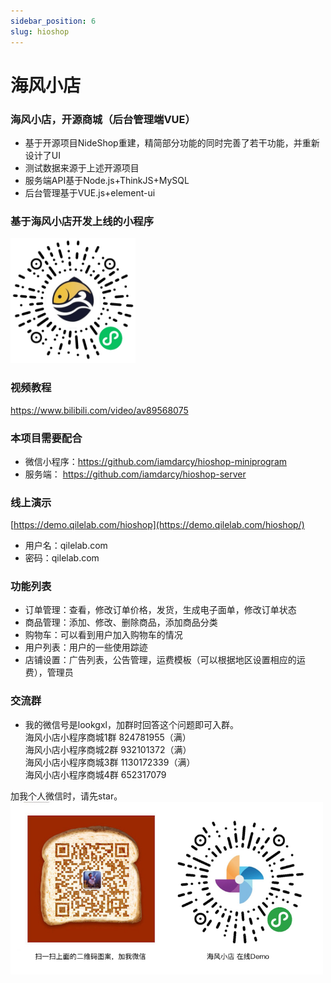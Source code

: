 ```yaml
---
sidebar_position: 6
slug: hioshop
---
```

# 海风小店
### 海风小店，开源商城（后台管理端VUE）

- 基于开源项目NideShop重建，精简部分功能的同时完善了若干功能，并重新设计了UI
- 测试数据来源于上述开源项目
- 服务端API基于Node.js+ThinkJS+MySQL
- 后台管理基于VUE.js+element-ui

### 基于海风小店开发上线的小程序
<img width="200" src="https://raw.githubusercontent.com/iamdarcy/hiolabs/master/git-images/mwyx.jpg"/>

### 视频教程
https://www.bilibili.com/video/av89568075

### 本项目需要配合  
- 微信小程序：https://github.com/iamdarcy/hioshop-miniprogram  
- 服务端： https://github.com/iamdarcy/hioshop-server   

### 线上演示
[https://demo.qilelab.com/hioshop](https://demo.qilelab.com/hioshop/)  
- 用户名：qilelab.com  
- 密码：qilelab.com  

### 功能列表
+ 订单管理：查看，修改订单价格，发货，生成电子面单，修改订单状态
+ 商品管理：添加、修改、删除商品，添加商品分类
+ 购物车：可以看到用户加入购物车的情况
+ 用户列表：用户的一些使用踪迹
+ 店铺设置：广告列表，公告管理，运费模板（可以根据地区设置相应的运费），管理员

### 交流群
- 我的微信号是lookgxl，加群时回答这个问题即可入群。  
海风小店小程序商城1群 824781955（满）  
海风小店小程序商城2群 932101372（满）    
海风小店小程序商城3群 1130172339（满）  
海风小店小程序商城4群 652317079   

加我个人微信时，请先star。  
<img width="500" src="https://raw.githubusercontent.com/iamdarcy/hiolabs/master/git-images/contact.jpg"/>

